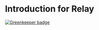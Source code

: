 # Introduction for Relay #

[![Greenkeeper badge](https://badges.greenkeeper.io/DanSnow/relay-slide.svg)](https://greenkeeper.io/)
